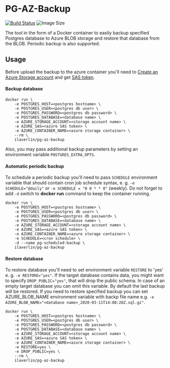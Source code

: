 # PG-AZ-Backup

[![Build Status](https://img.shields.io/docker/cloud/build/ilaverlin/pg-az-backup)](https://hub.docker.com/repository/docker/ilaverlin/pg-backup)   ![Image Size](https://img.shields.io/docker/image-size/ilaverlin/pg-az-backup/latest)

The tool in the form of a Docker container to easily backup specified Postgres database to Azure BLOB storage and restore that database from the BLOB. Periodic backup is also supported.

## Usage
Before upload the backup to the azure container you'll need to [Create an Azure Storage account](https://docs.microsoft.com/en-us/azure/storage/common/storage-account-create?tabs=azure-portal) and get [SAS token](https://docs.microsoft.com/en-us/azure/storage/common/storage-sas-overview).

#### Backup database
```
docker run \
    -e POSTGRES_HOST=<postgres hostname> \
    -e POSTGRES_USER=<postgres db user> \
    -e POSTGRES_PASSWORD=<postgres db password> \
    -e POSTGRES_DATABASE=<database name> \
    -e AZURE_STORAGE_ACCOUNT=<storage account name> \
    -e AZURE_SAS=<azure SAS token> \
    -e AZURE_CONTAINER_NAME=<azure storage container> \
    --rm \
    ilaverlin/pg-az-backup
```
Also, you may pass additional backup parameters by setting an environment variable `POSTGRES_EXTRA_OPTS`. 

#### Automatic periodic backup
To schedule a periodic backup you'll need to pass `SCHEDULE` environment variable that should contain cron job schedule syntax, e. g. `-e SCHEDULE="@daily"` or `-e SCHEDULE = "0 0 * * 0"` (weekly).
Do not forget to add `-d` switch to **docker run** command to keep the container running. 
```
docker run \
    -e POSTGRES_HOST=<postgres hostname> \
    -e POSTGRES_USER=<postgres db user> \
    -e POSTGRES_PASSWORD=<postgres db password> \
    -e POSTGRES_DATABASE=<database name> \
    -e AZURE_STORAGE_ACCOUNT=<storage account name> \
    -e AZURE_SAS=<azure SAS token> \
    -e AZURE_CONTAINER_NAME=<azure storage container> \
    -e SCHEDULE=<cron schedule> \
    -d --name pg-scheduled-backup \
    ilaverlin/pg-az-backup
```
#### Restore database
To restore database you'll need to set environment variable `RESTORE` to 'yes' e. g. `-e RESTORE="yes"`. If the target database contains data, you might want to specify `DROP_PUBLIC="yes"`, that will drop the public schema. In case of an empty target database you can omit this variable.
By default the last backup will be restored. If you need to restore specified backup you can set AZURE_BLOB_NAME environment variable with backp file name e.g. `-e AZURE_BLOB_NAME="<database name>_2020-03-11T14:08:28Z.sql.gz"`.
```
docker run \
    -e POSTGRES_HOST=<postgres hostname> \
    -e POSTGRES_USER=<postgres db user> \
    -e POSTGRES_PASSWORD=<postgres db password> \
    -e POSTGRES_DATABASE=<database name> \
    -e AZURE_STORAGE_ACCOUNT=<storage account name> \
    -e AZURE_SAS=<azure SAS token> \
    -e AZURE_CONTAINER_NAME=<azure storage container> \
    -e RESTORE=yes \
    -e DROP_PUBLIC=yes \
    --rm \
    ilaverlin/pg-az-backup
```
